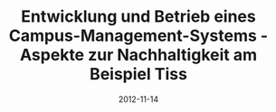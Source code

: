 ---
abstract: ''
authors:
- Thomas Grechenig
- Thomas Spitta
- Monika Suppersberger
- Roland Steininger
- Christof Kier
- Martina Pöll
date: '2012-11-14'
featured: false
links:
- name: Publik
  url: https://publik.tuwien.ac.at/showentry.php?ID=215523&lang=2
publication: 'Talk: Fachtagung des GI-Fachausschusses Management der Anwendungsentwicklung
  und -wartung im Fachbereich Wirtschaftsinformatik (WI-MAW), Bielefeld, Deutschland;
  11-14-2012 - 11-16-2012; in: "Lecture Notes in Informatics (LNI)", H. Brandt-Pook,
  A. Fleer, T. Spitta, M. Wattenberg (ed.); Lecture Notes in Informatics (LNI) - Gesellschaft
  fu&#776;r Informatik, Volume P-209 (2012), ISBN: 978-3-88579-603-9; 135 - 152'
publication_types:
- '1'
publishDate: '2012-11-14'
title: Entwicklung und Betrieb eines Campus-Management-Systems - Aspekte zur Nachhaltigkeit
  am Beispiel Tiss
url_pdf: ''
---